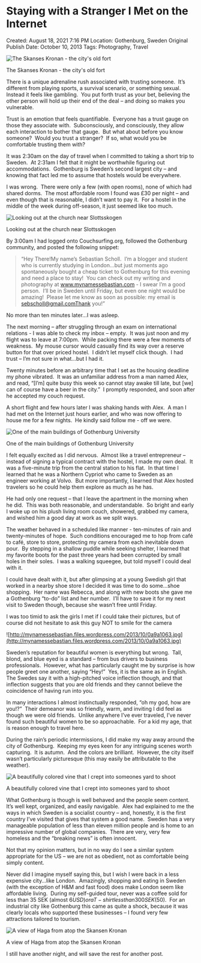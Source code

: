 # Staying with a Stranger I Met on the Internet

Created: August 18, 2021 7:16 PM
Location: Gothenburg, Sweden
Original Publish Date: October 10, 2013
Tags: Photography, Travel

![The Skanses Kronan - the city's old fort](http://mynamessebastian.files.wordpress.com/2013/10/0a9a1034.jpg)

The Skanses Kronan - the city's old fort

There is a unique adrenaline rush associated with trusting someone.  It’s different from playing sports, a survival scenario, or something sexual.  Instead it feels like gambling.  You put forth trust as your bet, believing the other person will hold up their end of the deal – and doing so makes you vulnerable.

Trust is an emotion that feels quantifiable.  Everyone has a trust gauge on those they associate with.  Subconsciously, and consciously, they allow each interaction to bother that gauge.  But what about before you know someone?  Would you trust a stranger?  If so, what would you be comfortable trusting them with?

It was 2:30am on the day of travel when I committed to taking a short trip to Sweden.  At 2:31am I felt that it might be worthwhile figuring out accommodations.  Gothenburg is Sweden’s second largest city – and knowing that fact led me to assume that hostels would be everywhere.

I was wrong.  There were only a few (with open rooms), none of which had shared dorms.  The most affordable room I found was £30 per night – and even though that is reasonable, I didn’t want to pay it.  For a hostel in the middle of the week during off-season, it just seemed like too much.

![Looking out at the church near Slottsskogen](http://mynamessebastian.files.wordpress.com/2013/10/0a9a1046.jpg)

Looking out at the church near Slottsskogen

By 3:00am I had logged onto Couchsurfing.org, followed the Gothenburg community, and posted the following snippet:

> “Hey There!My name’s Sebastian Scholl.  I’m a blogger and student who is currently studying in London…but just moments ago spontaneously bought a cheap ticket to Gothenburg for this evening and need a place to stay!  You can check out my writing and photography at www.mynamessebastian.com - I swear I’m a good person.  I’ll be in Sweden until Friday, but even one night would be amazing!  Please let me know as soon as possible: my email is sebscholl@gmail.comThank you!”
> 

No more than ten minutes later…I was asleep.

The next morning – after struggling through an exam on international relations - I was able to check my inbox – empty.  It was just noon and my flight was to leave at 7:00pm.  While packing there were a few moments of weakness.  My mouse cursor would casually find its way over a reserve button for that over priced hostel.  I didn’t let myself click though.  I had trust – I’m not sure in what…but I had it.

Twenty minutes before an arbitrary time that I set as the housing deadline my phone vibrated.  It was an unfamiliar address from a man named Alex, and read, “[I’m] quite busy this week so cannot stay awake till late, but [we] can of course have a beer in the city.”  I promptly responded, and soon after he accepted my couch request.

A short flight and few hours later I was shaking hands with Alex.  A man I had met on the Internet just hours earlier, and who was now offering to house me for a few nights.  He kindly said follow me - off we were.

![One of the main buildings of Gothenburg University](http://mynamessebastian.files.wordpress.com/2013/10/0a9a1058.jpg)

One of the main buildings of Gothenburg University

I felt equally excited as I did nervous.  Almost like a travel entrepreneur – instead of signing a typical contract with the hostel, I made my own deal.  It was a five-minute trip from the central station to his flat.  In that time I learned that he was a Northern Cypriot who came to Sweden as an engineer working at Volvo.  But more importantly, I learned that Alex hosted travelers so he could help them explore as much as he has.

He had only one request – that I leave the apartment in the morning when he did.  This was both reasonable, and understandable.  So bright and early I woke up on his plush living room couch, showered, grabbed my camera, and wished him a good day at work as we split ways.

The weather behaved in a scheduled like manner - ten-minutes of rain and twenty-minutes of hope.  Such conditions encouraged me to hop from café to café, store to store, protecting my camera from each inevitable down pour.  By stepping in a shallow puddle while seeking shelter, I learned that my favorite boots for the past three years had been corrupted by small holes in their soles.  I was a walking squeegee, but told myself I could deal with it.

I could have dealt with it, but after glimpsing at a young Swedish girl that worked in a nearby shoe store I decided it was time to do some...shoe shopping.  Her name was Rebecca, and along with new boots she gave me a Gothenburg “to-do” list and her number.  I’ll have to save it for my next visit to Sweden though, because she wasn’t free until Friday.

I was too timid to ask the girls I met if I could take their pictures, but of course did not hesitate to ask this guy NOT to smile for the camera

![http://mynamessebastian.files.wordpress.com/2013/10/0a9a1063.jpg](http://mynamessebastian.files.wordpress.com/2013/10/0a9a1063.jpg)

Sweden’s reputation for beautiful women is everything but wrong.  Tall, blond, and blue eyed is a standard – from bus drivers to business professionals.  However, what has particularly caught me by surprise is how people greet one another, saying “Hey!”  Yes, it is the same as in English.  The Swedes say it with a high-pitched voice inflection though, and that inflection suggests that you are old friends and they cannot believe the coincidence of having run into you.

In many interactions I almost instinctually responded, “oh my god, how are you!?”  Their demeanor was so friendly, warm, and inviting I did feel as though we were old friends.  Unlike anywhere I’ve ever traveled, I’ve never found such beautiful women to be so approachable.  For a kid my age, that is reason enough to travel here.

During the rain’s periodic intermissions, I did make my way away around the city of Gothenburg.  Keeping my eyes keen for any intriguing scenes worth capturing.  It is autumn.  And the colors are brilliant.  However, the city itself wasn’t particularly picturesque (this may easily be attributable to the weather).

![A beautifully colored vine that I crept into someones yard to shoot](http://mynamessebastian.files.wordpress.com/2013/10/0a9a1054.jpg)

A beautifully colored vine that I crept into someones yard to shoot

What Gothenburg is though is well behaved and the people seem content.  It’s well kept, organized, and easily navigable.  Alex had explained to me the ways in which Sweden is a socialist country – and, honestly, it is the first country I’ve visited that gives that system a good name.  Sweden has a very manageable population of less than eleven million people and is home to an impressive number of global companies.  There are very, very few homeless and the “breaking news” is often innocent.

Not that my opinion matters, but in no way do I see a similar system appropriate for the US – we are not as obedient, not as comfortable being simply content.

Never did I imagine myself saying this, but I wish I were back in a less expensive city…like London.  Amazingly, shopping and eating in Sweden (with the exception of H&M and fast food) does make London seem like affordable living.  During my self-guided tour, never was a coffee sold for less than 35 SEK (almost $6 USD) or a T-shirt less than 300 SEK ($50).  For an industrial city like Gothenburg this came as quite a shock, because it was clearly locals who supported these businesses – I found very few attractions tailored to tourism.

![A view of Haga from atop the Skansen Kronan](http://mynamessebastian.files.wordpress.com/2013/10/0a9a1036.jpg)

A view of Haga from atop the Skansen Kronan

I still have another night, and will save the rest for another post.